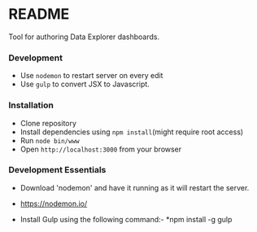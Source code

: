 # README #

Tool for authoring Data Explorer dashboards.

### Development ###

* Use `nodemon` to restart server on every edit
* Use `gulp` to convert JSX to Javascript. 



### Installation ###

* Clone repository
* Install dependencies using `npm install`(might require root access)
* Run `node bin/www`
* Open `http://localhost:3000` from your browser

 
 ### Development Essentials ###
 * Download 'nodemon' and have it running as it will restart the server.
 * https://nodemon.io/
 
 
  * Install Gulp using the following command:-
      *npm install -g gulp


